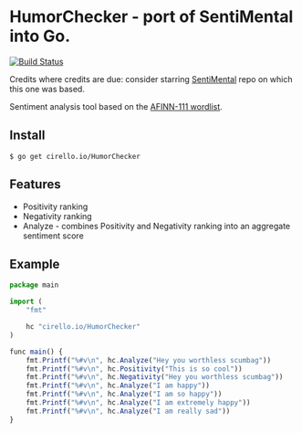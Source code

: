 # HumorChecker - port of SentiMental into Go.

[![Build Status](https://travis-ci.org/ccirello/HumorChecker.svg?branch=master)](https://travis-ci.org/ccirello/HumorChecker)

Credits where credits are due: consider starring [SentiMental](https://github.com/thinkroth/Sentimental) repo on which this one was based.

Sentiment analysis tool based on the [AFINN-111 wordlist](http://www2.imm.dtu.dk/pubdb/views/publication_details.php?id=6010).

## Install
    $ go get cirello.io/HumorChecker

## Features

  * Positivity ranking
  * Negativity ranking
  * Analyze - combines Positivity and Negativity ranking into an aggregate sentiment score

## Example
```js
package main

import (
	"fmt"

	hc "cirello.io/HumorChecker"
)

func main() {
	fmt.Printf("%#v\n", hc.Analyze("Hey you worthless scumbag"))
	fmt.Printf("%#v\n", hc.Positivity("This is so cool"))
	fmt.Printf("%#v\n", hc.Negativity("Hey you worthless scumbag"))
	fmt.Printf("%#v\n", hc.Analyze("I am happy"))
	fmt.Printf("%#v\n", hc.Analyze("I am so happy"))
	fmt.Printf("%#v\n", hc.Analyze("I am extremely happy"))
	fmt.Printf("%#v\n", hc.Analyze("I am really sad"))
}

```

